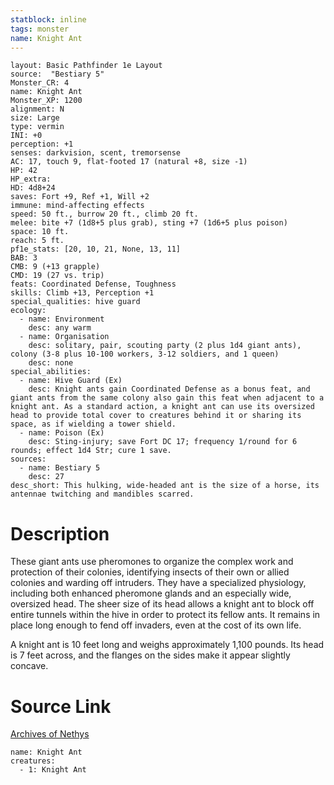 ```yaml
---
statblock: inline
tags: monster
name: Knight Ant
---
```

```statblock
layout: Basic Pathfinder 1e Layout
source:  "Bestiary 5"
Monster_CR: 4
name: Knight Ant
Monster_XP: 1200
alignment: N
size: Large
type: vermin
INI: +0
perception: +1
senses: darkvision, scent, tremorsense
AC: 17, touch 9, flat-footed 17 (natural +8, size -1)
HP: 42
HP_extra: 
HD: 4d8+24
saves: Fort +9, Ref +1, Will +2
immune: mind-affecting effects
speed: 50 ft., burrow 20 ft., climb 20 ft.
melee: bite +7 (1d8+5 plus grab), sting +7 (1d6+5 plus poison)
space: 10 ft.
reach: 5 ft.
pf1e_stats: [20, 10, 21, None, 13, 11]
BAB: 3
CMB: 9 (+13 grapple)
CMD: 19 (27 vs. trip)
feats: Coordinated Defense, Toughness
skills: Climb +13, Perception +1
special_qualities: hive guard
ecology:
  - name: Environment
    desc: any warm
  - name: Organisation
    desc: solitary, pair, scouting party (2 plus 1d4 giant ants), colony (3-8 plus 10-100 workers, 3-12 soldiers, and 1 queen)
    desc: none
special_abilities:
  - name: Hive Guard (Ex)
    desc: Knight ants gain Coordinated Defense as a bonus feat, and giant ants from the same colony also gain this feat when adjacent to a knight ant. As a standard action, a knight ant can use its oversized head to provide total cover to creatures behind it or sharing its space, as if wielding a tower shield.
  - name: Poison (Ex)
    desc: Sting-injury; save Fort DC 17; frequency 1/round for 6 rounds; effect 1d4 Str; cure 1 save.
sources:
  - name: Bestiary 5
    desc: 27
desc_short: This hulking, wide-headed ant is the size of a horse, its antennae twitching and mandibles scarred.
```
# Description
These giant ants use pheromones to organize the complex work and protection of their colonies, identifying insects of their own or allied colonies and warding off intruders. They have a specialized physiology, including both enhanced pheromone glands and an especially wide, oversized head. The sheer size of its head allows a knight ant to block off entire tunnels within the hive in order to protect its fellow ants. It remains in place long enough to fend off invaders, even at the cost of its own life.

A knight ant is 10 feet long and weighs approximately 1,100 pounds. Its head is 7 feet across, and the flanges on the sides make it appear slightly concave.
# Source Link
[Archives of Nethys](https://aonprd.com/MonsterDisplay.aspx?ItemName=Knight%20Ant)
```encounter-table
name: Knight Ant
creatures:
  - 1: Knight Ant
```
